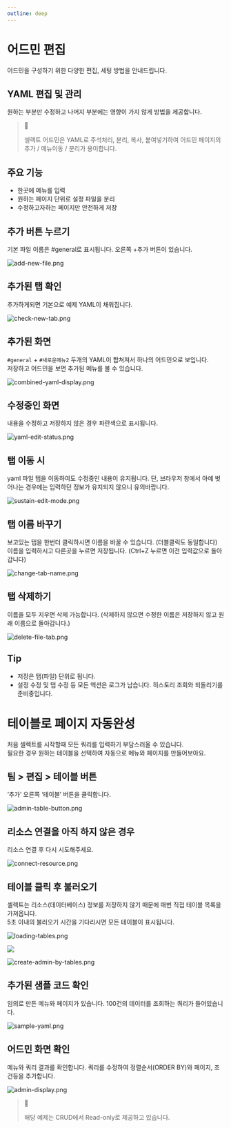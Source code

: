```yaml
---
outline: deep
---
```


# 어드민 편집

어드민을 구성하기 위한 다양한 편집, 세팅 방법을 안내드립니다.

## YAML 편집 및 관리

원하는 부분만 수정하고 나머지 부분에는 영향이 가지 않게 방법을 제공합니다.

> 📘 
> 
> 셀렉트 어드민은 YAML로 주석처리, 분리, 복사, 붙여넣기하여 어드민 페이지의 추가 / 메뉴이동 / 분리가 용이합니다.

## 주요 기능

- 한곳에 메뉴를 입력
- 원하는 페이지 단위로 설정 파일을 분리
- 수정하고자하는 페이지만 안전하게 저장

## 추가 버튼 누르기

기본 파일 이름은 #general로 표시됩니다. 오른쪽 +추가 버튼이 있습니다.

![](https://imagedelivery.net/MHVC-FGTDyxApYeHyF29Tw/b6b6ef0a-bc03-483e-4579-b47b9e915c00/docs "add-new-file.png")

## 추가된 탭 확인

추가하게되면 기본으로 예제 YAML이 채워집니다.

![](https://imagedelivery.net/MHVC-FGTDyxApYeHyF29Tw/50630aa8-d71f-46fe-0683-29764416ee00/docs "check-new-tab.png")

## 추가된 화면

`#general` + `#새로운메뉴2` 두개의 YAML이 합쳐져서 하나의 어드민으로 보입니다.  
저장하고 어드민을 보면 추가된 메뉴를 볼 수 있습니다.

![](https://imagedelivery.net/MHVC-FGTDyxApYeHyF29Tw/b7776125-536b-4a60-a7d4-1132801bf900/docs "combined-yaml-display.png")

## 수정중인 화면

내용을 수정하고 저장하지 않은 경우 파란색으로 표시됩니다.

![](https://imagedelivery.net/MHVC-FGTDyxApYeHyF29Tw/ef96a3cb-b75b-46ce-8982-ad7749029000/docs "yaml-edit-status.png")

## 탭 이동 시

yaml 파일 탭을 이동하여도 수정중인 내용이 유지됩니다. 단, 브라우저 창에서 아예 벗어나는 경우에는 입력하던 정보가 유지되지 않으니 유의바랍니다.

![](https://imagedelivery.net/MHVC-FGTDyxApYeHyF29Tw/6076e1fc-a444-4e36-e4bc-e70843d27200/docs "sustain-edit-mode.png")

## 탭 이름 바꾸기

보고있는 탭을 한번더 클릭하시면 이름을 바꿀 수 있습니다. (더블클릭도 동일합니다)  
이름을 입력하시고 다른곳을 누르면 저장됩니다. (Ctrl+Z 누르면 이전 입력값으로 돌아갑니다)

![](https://imagedelivery.net/MHVC-FGTDyxApYeHyF29Tw/6284a0ea-b8de-4a5a-1d88-88a4e9b09200/docs "change-tab-name.png")

## 탭 삭제하기

이름을 모두 지우면 삭제 가능합니다. (삭제하지 않으면 수정한 이름은 저장하지 않고 원래 이름으로 돌아갑니다.)

![](https://imagedelivery.net/MHVC-FGTDyxApYeHyF29Tw/42360bca-9a83-43ce-d8fc-b8c40e39de00/docs "delete-file-tab.png")

## Tip

- 저장은 탭(파일) 단위로 됩니다.
- 설정 수정 및 탭 수정 등 모든 액션은 로그가 남습니다. 히스토리 조회와 되돌리기를 준비중입니다.

# 테이블로 페이지 자동완성

처음 셀렉트를 시작할때 모든 쿼리를 입력하기 부담스러울 수 있습니다.  
필요한 경우 원하는 테이블을 선택하여 자동으로 메뉴와 페이지를 만들어보아요.

## 팀 > 편집 > 테이블 버튼

‘추가’ 오른쪽 ‘테이블’ 버튼을 클릭합니다.

![](https://imagedelivery.net/MHVC-FGTDyxApYeHyF29Tw/93eda1cd-26c9-47b7-02f1-1ed9ca9ef600/docs "admin-table-button.png")

## 리소스 연결을 아직 하지 않은 경우

리소스 연결 후 다시 시도해주세요.

![](https://imagedelivery.net/MHVC-FGTDyxApYeHyF29Tw/d67d669c-c3b1-462f-7123-124e191ef900/docs "connect-resource.png")

## 테이블 클릭 후 불러오기

셀렉트는 리소스(데이터베이스) 정보를 저장하지 않기 때문에 매번 직접 테이블 목록을 가져옵니다.  
5초 이내의 불러오기 시간을 기다리시면 모든 테이블이 표시됩니다.

![](https://imagedelivery.net/MHVC-FGTDyxApYeHyF29Tw/18cf1f95-96cd-44f6-76bc-e13be0089100/docs "loading-tables.png")

![](https://imagedelivery.net/MHVC-FGTDyxApYeHyF29Tw/163dfe0d-b054-4044-aa1e-e10efd8da800/docs)

![](https://imagedelivery.net/MHVC-FGTDyxApYeHyF29Tw/578ac731-c41c-4567-d2ea-2cd52a1cb300/docs "create-admin-by-tables.png")

## 추가된 샘플 코드 확인

임의로 만든 메뉴와 페이지가 있습니다. 100건의 데이터를 조회하는 쿼리가 들어있습니다.

![](https://imagedelivery.net/MHVC-FGTDyxApYeHyF29Tw/b53bdcd3-d53d-478b-2efd-0668cd3e4500/docs "sample-yaml.png")

## 어드민 화면 확인

메뉴와 쿼리 결과를 확인합니다. 쿼리를 수정하여 정렬순서(ORDER BY)와 페이지, 조건등을 추가합니다.

![](https://imagedelivery.net/MHVC-FGTDyxApYeHyF29Tw/aaed2cdb-8ec1-439f-74f4-3c6bd4038200/docs "admin-display.png")

> 📘 
> 
> 해당 예제는 CRUD에서 Read-only로 제공하고 있습니다.